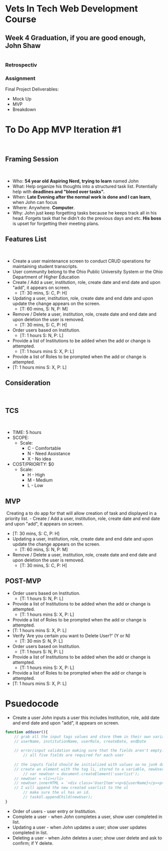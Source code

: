 # Vets In Tech Web Development Course

## Week 4 Graduation, if you are good enough, John Shaw

#
### Retrospectiv
### Assignment

Final Project Deliverables:

- Mock Up
- MVP
- Breakdown
# To Do App MVP Iteration #1
​
## Framing Session
​
- Who: **54 year old** **Aspiring Nerd, trying to learn** named John
- What: Help organize his thoughts into a structured task list. Potentially help with **deadlines and "bleed over tasks".**
- When: **Late Evening after the normal work is done and I can learn**, when John can focus
- Where: Anywhere. **Computer**. 
- Why: John just keep forgetting tasks because he keeps track all in his head. Forgets task that he didn't do the previous days and etc. **His boss** is upset for forgetting their meeting plans.
​
## Features List
​
- Create a user maintenance screen to conduct CRUD operations for maintaining student transcripts.
- User community belong to the Ohio Public University System or the Ohio Department of Higher Education 
- Create / Add a user, institution, role, create date and end date and upon "add", it appears on screen. 
  - [T: 30 mins, S: C, P: H]
- Updating a user, institution, role, create date and end date and upon update the change appears on the screen. 
  - [T: 60 mins, S: N, P: M]
- Remove / Delete a user, institution, role, create date and end date and upon deletion the user is removed. 
  - [T: 30 mins, S: C, P: H]
- Order users based on Institution. 
  - [T: 1 hours S: N, P: L]
- Provide a list of Institutions to be added when the add or change is attempted.
  - [T: 1 hours mins S: X, P: L]
 - Provide a list of Roles to be prompted when the add or change is attempted. 
  - [T: 1 hours mins S: X, P: L] 
​
​
## Consideration
​
## TCS
​
- TIME: 5 hours
​
- SCOPE: 
  - Scale: 
    - C - Comfortable
    - N - Need Assistance
    - X - No idea
​
- COST/PRIORITY: $0 
  - Scale: 
    - H - High
    - M - Medium
    - L - Low
​
## MVP
​
Creating a to do app for that will allow creation of task and displayed in a priority list.
​- Create / Add a user, institution, role, create date and end date and upon "add", it appears on screen. 
  - [T: 30 mins, S: C, P: H]
- Updating a user, institution, role, create date and end date and upon update the change appears on the screen. 
  - [T: 60 mins, S: N, P: M]
- Remove / Delete a user, institution, role, create date and end date and upon deletion the user is removed. 
  - [T: 30 mins, S: C, P: H]


## POST-MVP
- Order users based on Institution. 
  - [T: 1 hours S: N, P: L]
- Provide a list of Institutions to be added when the add or change is attempted.
  - [T: 1 hours mins S: X, P: L]
 - Provide a list of Roles to be prompted when the add or change is attempted. 
  - [T: 1 hours mins S: X, P: L] 
- Verify 'Are you certain you want to Delete User?' (​Y or N)
  - [T: 30 min S: N, P: L]
- Order users based on Institution. 
  - [T: 1 hours S: N, P: L]
- Provide a list of Institutions to be added when the add or change is attempted.
  - [T: 1 hours mins S: X, P: L]
 - Provide a list of Roles to be prompted when the add or change is attempted. 
  - [T: 1 hours mins S: X, P: L] 

# Psuedocode
- Create a user John inputs a user this includes Institution, role, add date and end date and upon "add", it appears on screen. 
```js
function adduser(){
    // grab all the input tags values and store them in their own variable.
    // userName, institutionName, userRole, createDate, endDate
    
    // error/input validation making sure that the fields aren't empty.
        // all five fields are required for each user
    
    // the inputs field should be initialized with values so no junk data is in the fields
    // create an element with the tag li, stored to a variable, newUser
        // var newUser = document.createElement('userlist');
    // newUser = <li></li>
    // newUser.innerHTML = `<div class='UserItem'><p>${userName}</p><p>${institutionName}</p><p>${userRole}</p><p>${createDate}</p><p>${endDate}</p><button class='completeButton'>complete</button><button class='updDelButton'>update/delete</button></div>
    // I will append the new created userlist to the ul
        // make sure the ul has an id.
        // taskUl.appendChild(newUser);
}
```
- Order of users - user entry or Institution. 
- Complete a user - when John completes a user, show user completed in list.
- Updating a user - when John updates a user; show user updates completed in list. 
- Deleting a user - when John deletes a user; show user delete and ask to confirm; if Y delete. 
